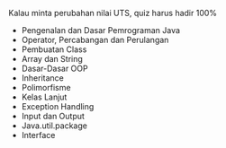 Kalau minta perubahan nilai UTS, quiz harus hadir 100%

- Pengenalan dan Dasar Pemrograman Java
- Operator, Percabangan dan Perulangan
- Pembuatan Class
- Array dan String
- Dasar-Dasar OOP
- Inheritance
- Polimorfisme
- Kelas Lanjut
- Exception Handling
- Input dan Output
- Java.util.package
- Interface